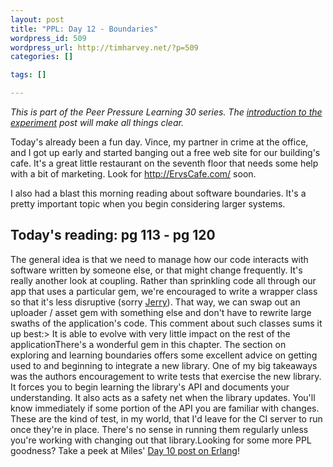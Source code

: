 ```yaml
--- 
layout: post
title: "PPL: Day 12 - Boundaries"
wordpress_id: 509
wordpress_url: http://timharvey.net/?p=509
categories: []

tags: []

---
```

_This is part of the Peer Pressure Learning 30 series. The [introduction to the experiment](http://timharvey.net/2010/06/11/peer-pressure-learning-experiment/) post will make all things clear._

Today's already been a fun day. Vince, my partner in crime at the office, and I got up early and started banging out a free web site for our building's cafe. It's a great little restaurant on the seventh floor that needs some help with a bit of marketing. Look for http://ErvsCafe.com/ soon.

I also had a blast this morning reading about software boundaries. It's a pretty important topic when you begin considering larger systems.

## Today's reading: pg 113 - pg 120

The general idea is that we need to manage how our code interacts with software written by someone else, or that might change frequently. It's really another look at coupling. Rather than sprinkling code all through our app that uses a particular gem, we're encouraged to write a wrapper class so that it's less disruptive (sorry [Jerry](http://disruptiveventures.com/)). That way, we can swap out an uploader / asset gem with something else and don't have to rewrite large swaths of the application's code. This comment about such classes sums it up best:> It is able to evolve with very little impact on the rest of the applicationThere's a wonderful gem in this chapter. The section on exploring and learning boundaries offers some excellent advice on getting used to and beginning to integrate a new library. One of my big takeaways was the authors encouragement to write tests that exercise the new library. It forces you to begin learning the library's API and documents your understanding. It also acts as a safety net when the library updates. You'll know immediately if some portion of the API you are familiar with changes. These are the kind of test, in my world, that I'd leave for the CI server to run once they're in place. There's no sense in running them regularly unless you're working with changing out that library.Looking for some more PPL goodness? Take a peek at Miles' [Day 10 post on Erlang](http://mileszs.com/blog/2010/06/23/ppl30-day-10-erlang.html)!
